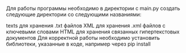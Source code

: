 Для работы программы необходимо в директории с main.py создать следующие директории со следующими названиями:

texts для хранения .txt файлов
XML для хранения .xml файлов с ключевыми словами
HTML для хранения связанных гипертекстовых документов
Для корректной работы необходимо установить библиотеки, указанные в коде, например через pip install
